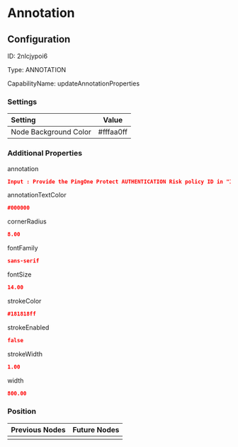 # Annotation
## Configuration
ID:  2nlcjypoi6

Type: ANNOTATION 

CapabilityName: updateAnnotationProperties

### Settings
| Setting | Value  |
| :------------------------ | ---------------------------------------- |
| Node Background Color | #fffaa0ff | 

 




### Additional Properties
annotation
 ```json 
Input : Provide the PingOne Protect AUTHENTICATION Risk policy ID in "Invoke PingOne Protect Subflow"
```


annotationTextColor
 ```json 
#000000
```


cornerRadius
 ```json 
8.00
```


fontFamily
 ```json 
sans-serif
```


fontSize
 ```json 
14.00
```


strokeColor
 ```json 
#181818ff
```


strokeEnabled
 ```json 
false
```


strokeWidth
 ```json 
1.00
```


width
 ```json 
800.00
```




### Position
| Previous Nodes | Future Nodes |
| :------------- | ------------ |
|  |  |